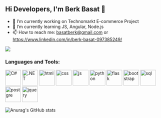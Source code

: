 ## Hi Developers, I'm Berk Basat 👋


- 🔭 I’m currently working on Technomarkt E-commerce Project
- 🌱 I’m currently learning JS, Angular, Node.js
- 📫 How to reach me: basatberk@gmail.com or https://www.linkedin.com/in/berk-basat-097385249/

![](https://komarev.com/ghpvc/?username=BerkBasat&color=blue)

### Languages and Tools:
<p float="left">
  <img src="https://exceptionnotfound.net/content/images/2020/09/C_Sharp_logo.svg" width="auto" height="50" alt="C#">
  <img src="https://www.split.io/wp-content/uploads/2020/03/net-logo.png" width="auto" height="50" alt=".NET">
  <img src="https://cdn-icons-png.flaticon.com/512/732/732212.png" width="auto" height="50" alt="html">
  <img src="https://upload.wikimedia.org/wikipedia/commons/thumb/6/62/CSS3_logo.svg/800px-CSS3_logo.svg.png" width="auto" height="50" alt="css">
  <img src="https://user-images.githubusercontent.com/82957009/182874857-4dda8588-7370-4648-89f2-9e547ce07303.png" width="auto" height="50" alt="js">
  <img src="https://user-images.githubusercontent.com/82957009/182875877-379c780f-f3ad-4936-bd1a-c3268730423f.png" width="auto" height="50" alt="python">
  <img src="https://user-images.githubusercontent.com/82957009/182876005-e26b455b-f678-496f-8b10-57ce50645d1d.png" width="auto" height="50" alt="flask">
  <img src="https://user-images.githubusercontent.com/82957009/182874943-b37a0eea-2a69-40b9-b8a4-5d9a079ae5a0.png" width="auto" height="50" alt="bootstrap">
  <img src="https://user-images.githubusercontent.com/82957009/182875985-f4941ee0-9e0e-42b8-a5bf-15f154233d56.png" width="auto" height="50" alt="sql">
  <img src="![postgre](https://user-images.githubusercontent.com/82957009/186125708-610a98e1-ee9a-4e34-bed2-c82eb558f842.png)" width="auto" height="50" alt="postgre">
  <img src="https://user-images.githubusercontent.com/82957009/183029711-e6f16389-4fd0-4240-b68f-4b430dad0fbb.png" width="auto" height="50" alt="jquery">
  
  
</p>


![Anurag's GitHub stats](https://github-readme-stats.vercel.app/api?username=BerkBasat&show_icons=true&theme=dark)
